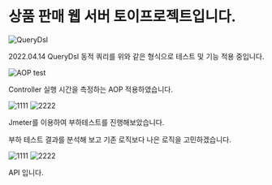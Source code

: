 # 상품 판매 웹 서버 토이프로젝트입니다.

![QueryDsl](https://user-images.githubusercontent.com/90826012/163416354-e9cdf629-81f0-4fde-afa4-1245784bec8f.PNG)

2022.04.14
QueryDsl 동적 쿼리를 위와 같은 형식으로 테스트 및 기능 적용 중입니다.

![AOP test](https://user-images.githubusercontent.com/90826012/163409662-490724ab-d85c-473f-9877-0a299660038c.PNG)

Controller 실행 시간을 측정하는 AOP 적용하였습니다.

![1111](https://user-images.githubusercontent.com/90826012/158863172-67ca1b20-ae7e-41e8-abd0-47ba63311d40.PNG)
![2222](https://user-images.githubusercontent.com/90826012/158863175-9e3158ac-d468-4892-bf53-770484fe964f.PNG)

Jmeter를 이용하여 부하테스트를 진행해보았습니다.

부하 테스트 결과를 분석해 보고 기존 로직보다 나은 로직을 고민하겠습니다.

![1111](https://user-images.githubusercontent.com/90826012/158407519-61dedf98-3d39-4a84-b65b-837e8e4f8daa.PNG)
![2222](https://user-images.githubusercontent.com/90826012/158407527-faf48ddf-f85b-4e80-9bd2-93ae03b02180.PNG)

API 입니다.


